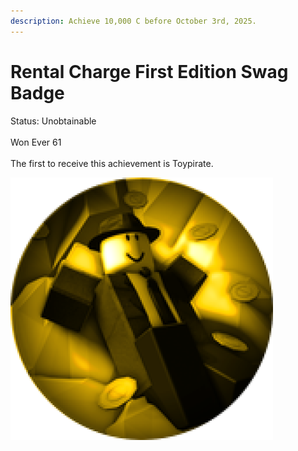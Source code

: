 ```yaml
---
description: Achieve 10,000 C before October 3rd, 2025.
---
```


# Rental Charge First Edition Swag Badge

Status: Unobtainable\
\
Won Ever 61\
\
The first to receive this achievement is Toypirate.

&#x20;                                  ![](<../.gitbook/assets/image (2) (1) (1) (1).png>)
